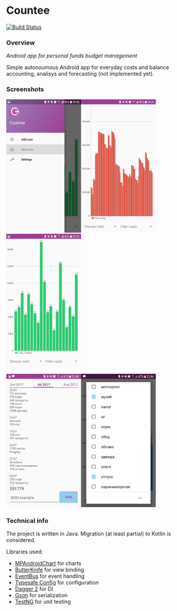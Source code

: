 # Сountee
[![Build Status](https://travis-ci.org/iav0207/countee.svg)](https://travis-ci.org/iav0207/countee)

### Overview

_Android app for personal funds budget management_

Simple autonoumous Android app for everyday costs and balance accounting,
analisys and forecasting (not implemented yet).

### Screenshots

<img src="/screenshots/sc01.jpg" alt="Menu" width="200"/><img src="/screenshots/sc02.jpg" alt="Main diagram" width="200"/><img src="/screenshots/sc03.jpg" alt="Filtered costs diagram, monthly" width="200"/>

<img src="/screenshots/sc04.jpg" alt="'Add new cost' view" width="200"/><img src="/screenshots/sc05.jpg" alt="Filter costs to display" width="200"/>

### Technical info

The project is written in Java. Migration (at least partial)
to Kotlin is considered.

Libraries used:
- [MPAndroidChart](https://github.com/PhilJay/MPAndroidChart) for charts
- [ButterKnife](https://github.com/JakeWharton/butterknife) for view binding
- [EventBus](https://github.com/greenrobot/EventBus) for event handling
- [Typesafe Config](https://github.com/lightbend/config) for configuration
- [Dagger 2](https://github.com/google/dagger) for DI
- [Gson](https://github.com/google/gson) for serialization
- [TestNG](http://testng.org/doc/) for unit testing
